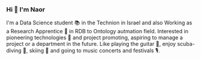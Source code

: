 ### Hi 👋 I'm Naor

I'm a Data Science student 📚 in the Technion in Israel and also Working as a Research Apprentice 🔬 in RDB to Ontology autmation field.
Interested in pioneering technologies 🔭 and project promoting, aspiring to manage a project or a department in the future.
Like playing the guitar 🎸, enjoy scuba-diving 🤿, skiing 🎿 and going to music concerts and festivals 🎙.
